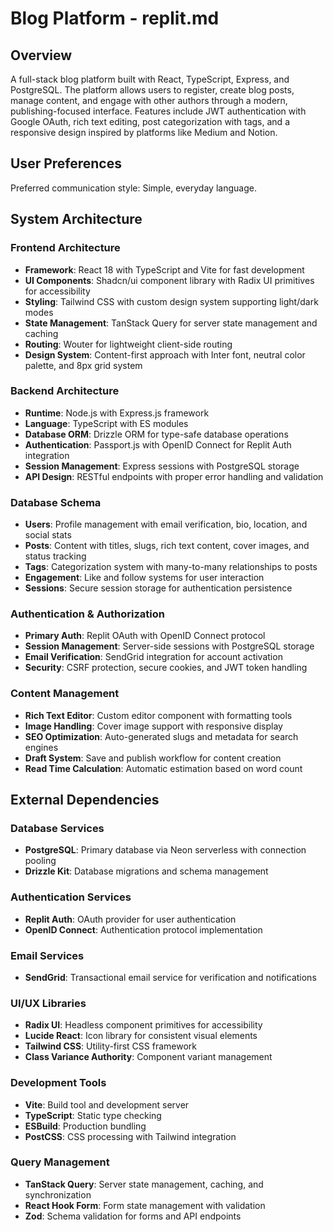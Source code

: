# Blog Platform - replit.md

## Overview

A full-stack blog platform built with React, TypeScript, Express, and PostgreSQL. The platform allows users to register, create blog posts, manage content, and engage with other authors through a modern, publishing-focused interface. Features include JWT authentication with Google OAuth, rich text editing, post categorization with tags, and a responsive design inspired by platforms like Medium and Notion.

## User Preferences

Preferred communication style: Simple, everyday language.

## System Architecture

### Frontend Architecture
- **Framework**: React 18 with TypeScript and Vite for fast development
- **UI Components**: Shadcn/ui component library with Radix UI primitives for accessibility
- **Styling**: Tailwind CSS with custom design system supporting light/dark modes
- **State Management**: TanStack Query for server state management and caching
- **Routing**: Wouter for lightweight client-side routing
- **Design System**: Content-first approach with Inter font, neutral color palette, and 8px grid system

### Backend Architecture
- **Runtime**: Node.js with Express.js framework
- **Language**: TypeScript with ES modules
- **Database ORM**: Drizzle ORM for type-safe database operations
- **Authentication**: Passport.js with OpenID Connect for Replit Auth integration
- **Session Management**: Express sessions with PostgreSQL storage
- **API Design**: RESTful endpoints with proper error handling and validation

### Database Schema
- **Users**: Profile management with email verification, bio, location, and social stats
- **Posts**: Content with titles, slugs, rich text content, cover images, and status tracking
- **Tags**: Categorization system with many-to-many relationships to posts
- **Engagement**: Like and follow systems for user interaction
- **Sessions**: Secure session storage for authentication persistence

### Authentication & Authorization
- **Primary Auth**: Replit OAuth with OpenID Connect protocol
- **Session Management**: Server-side sessions with PostgreSQL storage
- **Email Verification**: SendGrid integration for account activation
- **Security**: CSRF protection, secure cookies, and JWT token handling

### Content Management
- **Rich Text Editor**: Custom editor component with formatting tools
- **Image Handling**: Cover image support with responsive display
- **SEO Optimization**: Auto-generated slugs and metadata for search engines
- **Draft System**: Save and publish workflow for content creation
- **Read Time Calculation**: Automatic estimation based on word count

## External Dependencies

### Database Services
- **PostgreSQL**: Primary database via Neon serverless with connection pooling
- **Drizzle Kit**: Database migrations and schema management

### Authentication Services
- **Replit Auth**: OAuth provider for user authentication
- **OpenID Connect**: Authentication protocol implementation

### Email Services
- **SendGrid**: Transactional email service for verification and notifications

### UI/UX Libraries
- **Radix UI**: Headless component primitives for accessibility
- **Lucide React**: Icon library for consistent visual elements
- **Tailwind CSS**: Utility-first CSS framework
- **Class Variance Authority**: Component variant management

### Development Tools
- **Vite**: Build tool and development server
- **TypeScript**: Static type checking
- **ESBuild**: Production bundling
- **PostCSS**: CSS processing with Tailwind integration

### Query Management
- **TanStack Query**: Server state management, caching, and synchronization
- **React Hook Form**: Form state management with validation
- **Zod**: Schema validation for forms and API endpoints